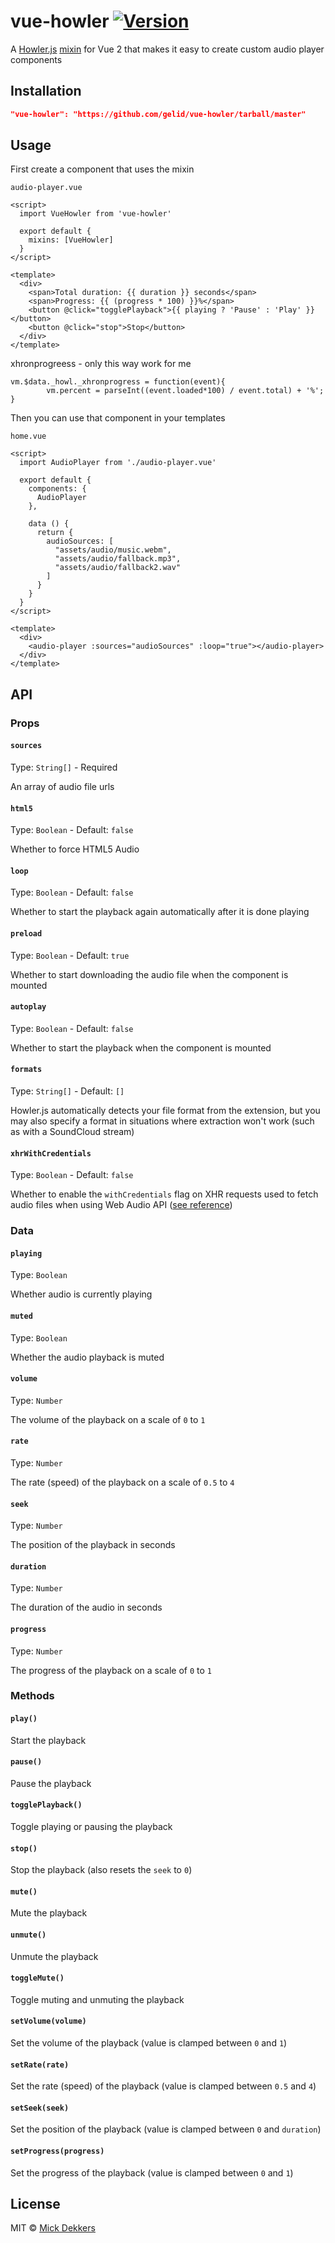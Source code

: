 # vue-howler [![Version](https://img.shields.io/npm/v/vue-howler.svg)][npm]
A [Howler.js][howler] [mixin][mixins] for Vue 2 that makes it easy to create custom audio player components

## Installation

```package.json
"vue-howler": "https://github.com/gelid/vue-howler/tarball/master"
```

## Usage

First create a component that uses the mixin

`audio-player.vue`

```vue
<script>
  import VueHowler from 'vue-howler'

  export default {
    mixins: [VueHowler]
  }
</script>

<template>
  <div>
    <span>Total duration: {{ duration }} seconds</span>
    <span>Progress: {{ (progress * 100) }}%</span>
    <button @click="togglePlayback">{{ playing ? 'Pause' : 'Play' }}</button>
    <button @click="stop">Stop</button>
  </div>
</template>
```

xhronprogreess - only this way work for me
```
vm.$data._howl._xhronprogress = function(event){
		vm.percent = parseInt((event.loaded*100) / event.total) + '%';
}
```

Then you can use that component in your templates

`home.vue`

```vue
<script>
  import AudioPlayer from './audio-player.vue'

  export default {
    components: {
      AudioPlayer
    },

    data () {
      return {
        audioSources: [
          "assets/audio/music.webm",
          "assets/audio/fallback.mp3",
          "assets/audio/fallback2.wav"
        ]
      }
    }
  }
</script>

<template>
  <div>
    <audio-player :sources="audioSources" :loop="true"></audio-player>
  </div>
</template>
```

## API

### Props

#### `sources`

Type: `String[]` - Required

An array of audio file urls

#### `html5`

Type: `Boolean` - Default: `false`

Whether to force HTML5 Audio

#### `loop`

Type: `Boolean` - Default: `false`

Whether to start the playback again
automatically after it is done playing

#### `preload`

Type: `Boolean` - Default: `true`

Whether to start downloading the audio
file when the component is mounted

#### `autoplay`

Type: `Boolean` - Default: `false`

Whether to start the playback
when the component is mounted

#### `formats`

Type: `String[]` - Default: `[]`

Howler.js automatically detects your file format from the extension,
but you may also specify a format in situations where extraction won't work
(such as with a SoundCloud stream)

#### `xhrWithCredentials`

Type: `Boolean` - Default: `false`

Whether to enable the `withCredentials` flag on XHR requests
used to fetch audio files when using Web Audio API ([see reference](https://developer.mozilla.org/en-US/docs/Web/API/XMLHttpRequest/withCredentials))

### Data

#### `playing`

Type: `Boolean`

Whether audio is currently playing

#### `muted`

Type: `Boolean`

Whether the audio playback is muted

#### `volume`

Type: `Number`

The volume of the playback on a scale of `0` to `1`

#### `rate`

Type: `Number`

The rate (speed) of the playback on a scale of `0.5` to `4`

#### `seek`

Type: `Number`

The position of the playback in seconds

#### `duration`

Type: `Number`

The duration of the audio in seconds

#### `progress`

Type: `Number`

The progress of the playback on a scale of `0` to `1`

### Methods

#### `play()`

Start the playback

#### `pause()`

Pause the playback

#### `togglePlayback()`

Toggle playing or pausing the playback

#### `stop()`

Stop the playback (also resets the `seek` to `0`)

#### `mute()`

Mute the playback

#### `unmute()`

Unmute the playback

#### `toggleMute()`

Toggle muting and unmuting the playback

#### `setVolume(volume)`

Set the volume of the playback (value is clamped between `0` and `1`)

#### `setRate(rate)`

Set the rate (speed) of the playback (value is clamped between `0.5` and `4`)

#### `setSeek(seek)`

Set the position of the playback (value is clamped between `0` and `duration`)

#### `setProgress(progress)`

Set the progress of the playback (value is clamped between `0` and `1`)

## License

MIT © [Mick Dekkers][mickdekkers-gh]

[howler]: https://howlerjs.com/
[mixins]: https://vuejs.org/v2/guide/mixins.html
[mickdekkers-gh]: https://github.com/mickdekkers
[npm]: https://www.npmjs.com/package/vue-howler
